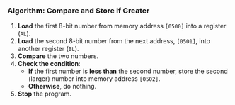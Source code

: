 ### Algorithm: Compare and Store if Greater

1.  **Load** the first 8-bit number from memory address `[0500]` into a register (`AL`).
2.  **Load** the second 8-bit number from the next address, `[0501]`, into another register (`BL`).
3.  **Compare** the two numbers.
4.  **Check the condition**:
    * **If** the first number is **less than** the second number, store the second (larger) number into memory address `[0502]`.
    * **Otherwise**, do nothing.
5.  **Stop** the program.